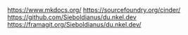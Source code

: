 https://www.mkdocs.org/
https://sourcefoundry.org/cinder/
https://github.com/Sieboldianus/du.nkel.dev
https://framagit.org/Sieboldianus/du.nkel.dev/
